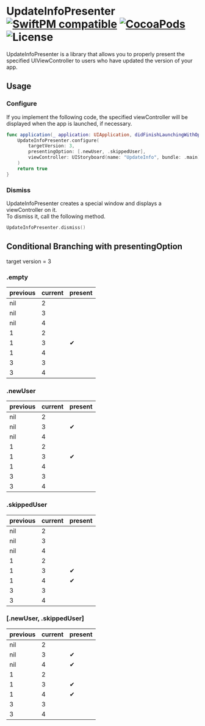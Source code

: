 # UpdateInfoPresenter [![SwiftPM compatible](https://img.shields.io/badge/SwiftPM-compatible-4BC51D.svg)](https://github.com/apple/swift-package-manager) [![CocoaPods](https://img.shields.io/cocoapods/v/UpdateInfoPresenter.svg?style=flat)](http://cocoapods.org/pods/UpdateInfoPresenter) ![License](https://img.shields.io/github/license/malt03/UpdateInfoPresenter.svg)

UpdateInfoPresenter is a library that allows you to properly present the specified UIViewController to users who have updated the version of your app.

## Usage

### Configure
If you implement the following code, the specified viewController will be displayed when the app is launched, if necessary.

```swift
func application(_ application: UIApplication, didFinishLaunchingWithOptions launchOptions: [UIApplication.LaunchOptionsKey: Any]?) -> Bool {
    UpdateInfoPresenter.configure(
        targetVersion: 3,
        presentingOption: [.newUser, .skippedUser],
        viewController: UIStoryboard(name: "UpdateInfo", bundle: .main).instantiateInitialViewController()!
    )
    return true
}
```

### Dismiss
UpdateInfoPresenter creates a special window and displays a viewController on it.  
To dismiss it, call the following method.
```swift
UpdateInfoPresenter.dismiss()
```

## Conditional Branching with presentingOption
target version = 3

### .empty
|previous|current|present|
|:--|:--|:--|
|nil|2||
|nil|3||
|nil|4||
|1|2||
|1|3|✔|
|1|4||
|3|3||
|3|4||

### .newUser
|previous|current|present|
|:--|:--|:--|
|nil|2||
|nil|3|✔|
|nil|4||
|1|2||
|1|3|✔|
|1|4||
|3|3||
|3|4||

### .skippedUser
|previous|current|present|
|:--|:--|:--|
|nil|2||
|nil|3||
|nil|4||
|1|2||
|1|3|✔|
|1|4|✔|
|3|3||
|3|4||

### [.newUser, .skippedUser]
|previous|current|present|
|:--|:--|:--|
|nil|2||
|nil|3|✔|
|nil|4|✔|
|1|2||
|1|3|✔|
|1|4|✔|
|3|3||
|3|4||
